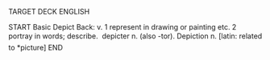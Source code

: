 TARGET DECK
ENGLISH

START
Basic
Depict
Back: v. 1 represent in drawing or painting etc. 2 portray in words; describe.  depicter n. (also -tor). Depiction n. [latin: related to *picture]
END
